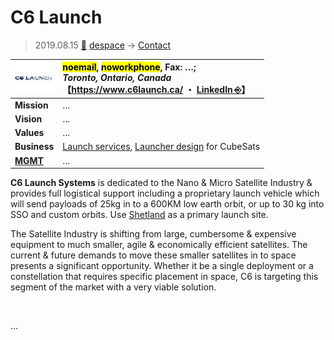 # C6 Launch
> 2019.08.15 [🚀](../../index/index.md) [despace](../index.md) → [Contact](../contact.md)

|[![](../f/con/c/c6_launch_logo1_thumb.jpg)](../f/con/c/c6_launch_logo1.png)|<mark>noemail</mark>, <mark>noworkphone</mark>, Fax: …;<br> *Toronto, Ontario, Canada*<br> 【<https://www.c6launch.ca/> ・ [LinkedIn ⎆](https://www.linkedin.com/company/c6-launch-systems-inc)】|
|:--|:--|
|**Mission**|…|
|**Vision**|…|
|**Values**|…|
|**Business**|[Launch services](../lv.md), [Launcher design](../lv.md) for CubeSats|
|**[MGMT](../mgmt.md)**|…|

**C6 Launch Systems** is dedicated to the Nano & Micro Satellite Industry & provides full logistical support including a proprietary launch vehicle which will send payloads of 25kg in to a 600KM low earth orbit, or up to 30 kg into SSO and custom orbits. Use [Shetland](spaceport.md) as a primary launch site.

The Satellite Industry is shifting from large, cumbersome & expensive equipment to much smaller, agile & economically efficient satellites. The current & future demands to move these smaller satellites in to space presents a significant opportunity. Whether it be a single deployment or a constellation that requires specific placement in space, C6 is targeting this segment of the market with a very viable solution.


<p style="page-break-after:always"> </p>

…


